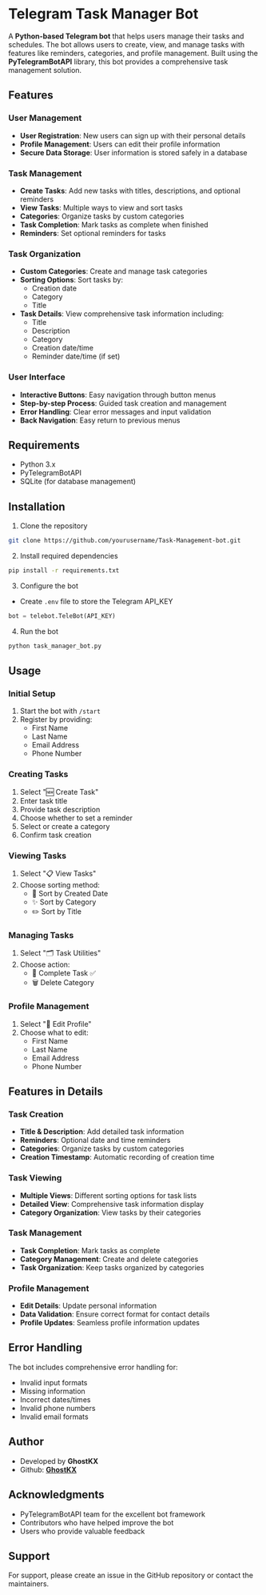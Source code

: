 # Telegram Task Manager Bot

A **Python-based Telegram bot** that helps users manage their tasks and schedules. The bot allows users to create, view, and manage tasks with features like reminders, categories, and profile management. Built using the **PyTelegramBotAPI** library, this bot provides a comprehensive task management solution.

## Features

### User Management
- **User Registration**: New users can sign up with their personal details
- **Profile Management**: Users can edit their profile information
- **Secure Data Storage**: User information is stored safely in a database

### Task Management
- **Create Tasks**: Add new tasks with titles, descriptions, and optional reminders
- **View Tasks**: Multiple ways to view and sort tasks
- **Categories**: Organize tasks by custom categories
- **Task Completion**: Mark tasks as complete when finished
- **Reminders**: Set optional reminders for tasks

### Task Organization
- **Custom Categories**: Create and manage task categories
- **Sorting Options**: Sort tasks by:
  - Creation date
  - Category
  - Title
- **Task Details**: View comprehensive task information including:
  - Title
  - Description
  - Category
  - Creation date/time
  - Reminder date/time (if set)

### User Interface
- **Interactive Buttons**: Easy navigation through button menus
- **Step-by-step Process**: Guided task creation and management
- **Error Handling**: Clear error messages and input validation
- **Back Navigation**: Easy return to previous menus

## Requirements

- Python 3.x
- PyTelegramBotAPI
- SQLite (for database management)

## Installation

1. Clone the repository
```bash
git clone https://github.com/yourusername/Task-Management-bot.git
```

2. Install required dependencies
```bash
pip install -r requirements.txt
```

3. Configure the bot

- Create `.env` file to store the Telegram API_KEY
```python
bot = telebot.TeleBot(API_KEY)
```

4. Run the bot
```bash
python task_manager_bot.py
```

## Usage

### Initial Setup
1. Start the bot with `/start`
2. Register by providing:
   - First Name
   - Last Name
   - Email Address
   - Phone Number

### Creating Tasks
1. Select "🆕 Create Task"
2. Enter task title
3. Provide task description
4. Choose whether to set a reminder
5. Select or create a category
6. Confirm task creation

### Viewing Tasks
1. Select "📋 View Tasks"
2. Choose sorting method:
   - 📅 Sort by Created Date
   - ✨ Sort by Category
   - ✏️ Sort by Title

### Managing Tasks
1. Select "🗂️ Task Utilities"
2. Choose action:
   - 📝 Complete Task ✅
   - 🗑️ Delete Category

### Profile Management
1. Select "👤️ Edit Profile"
2. Choose what to edit:
   - First Name
   - Last Name
   - Email Address
   - Phone Number

## Features in Details

### Task Creation
- **Title & Description**: Add detailed task information
- **Reminders**: Optional date and time reminders
- **Categories**: Organize tasks by custom categories
- **Creation Timestamp**: Automatic recording of creation time

### Task Viewing
- **Multiple Views**: Different sorting options for task lists
- **Detailed View**: Comprehensive task information display
- **Category Organization**: View tasks by their categories

### Task Management
- **Task Completion**: Mark tasks as complete
- **Category Management**: Create and delete categories
- **Task Organization**: Keep tasks organized by categories

### Profile Management
- **Edit Details**: Update personal information
- **Data Validation**: Ensure correct format for contact details
- **Profile Updates**: Seamless profile information updates

## Error Handling

The bot includes comprehensive error handling for:
- Invalid input formats
- Missing information
- Incorrect dates/times
- Invalid phone numbers
- Invalid email formats


## Author

- Developed by **GhostKX**
- Github: **[GhostKX](https://github.com/GhostKX/Task-Management-bot)**

## Acknowledgments

- PyTelegramBotAPI team for the excellent bot framework
- Contributors who have helped improve the bot
- Users who provide valuable feedback

## Support

For support, please create an issue in the GitHub repository or contact the maintainers.